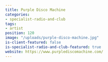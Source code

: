 ```yaml
---
title: Purple Disco Machine
categories:
- specialist-radio-and-club
tags:
- artist
position: 120
image: "/uploads/purple-disco-machine.jpg"
is-client-featured: false
is-specialist-radio-and-club-featured: true
website: https://www.purplediscomachine.com/
---
```


